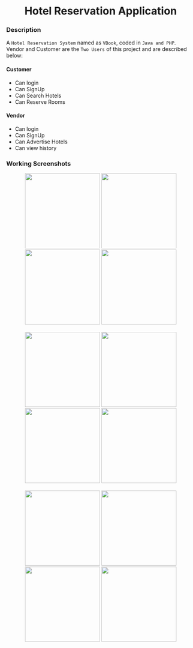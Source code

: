 <h1 align="center">Hotel Reservation Application</h1>

### Description
A `Hotel Reservation System` named as `VBook`, coded in `Java and PHP`. Vendor and Customer are the `Two Users` of this project and are described below:

#### Customer
- Can login
- Can SignUp
- Can Search Hotels
- Can Reserve Rooms

#### Vendor
- Can login
- Can SignUp
- Can Advertise Hotels
- Can view history

### Working Screenshots
<div align="center">
  <img src = "https://github.com/ATUL0922/Hotel-Reservation-App/extras/splash-screen-ss.png" alt = "" width="200px"/>
  <img src = "https://github.com/ATUL0922/Hotel-Reservation-App/extras/main-screen-ss.png" alt = "" width="200px"/>
  <img src = "https://github.com/ATUL0922/Hotel-Reservation-App/extras/login-ss.png" alt = "" width="200px"/>
  <img src = "https://github.com/ATUL0922/Hotel-Reservation-App/extras/register-ss.png" alt = "" width="200px"/>
</div>
<br/>
<div align="center">
  <img src = "https://github.com/ATUL0922/Hotel-Reservation-App/extras/vendor-options-ss.png" alt = "" width="200px"/>
  <img src = "https://github.com/ATUL0922/Hotel-Reservation-App/extras/hotel-registration-ss.png" alt = "" width="200px"/>
  <img src = "https://github.com/ATUL0922/Hotel-Reservation-App/extras/registered-hotels-ss.png" alt = "" width="200px"/>
  <img src = "https://github.com/ATUL0922/Hotel-Reservation-App/extras/customer-options-ss.png" alt = "" width="200px"/>
</div>
<br/>
<div align="center">
  <img src = "https://github.com/ATUL0922/Hotel-Reservation-App/extras/reserve-ss.png" alt = "" width="200px"/>
  <img src = "https://github.com/ATUL0922/Hotel-Reservation-App/extras/hotel-selection-ss.png" alt = "" width="200px"/>
  <img src = "https://github.com/ATUL0922/Hotel-Reservation-App/extras/hotel-reservation-ss.png" alt = "" width="200px"/>
  <img src = "https://github.com/ATUL0922/Hotel-Reservation-App/extras/reservations-ss.png" alt = "" width="200px"/>
</div>
